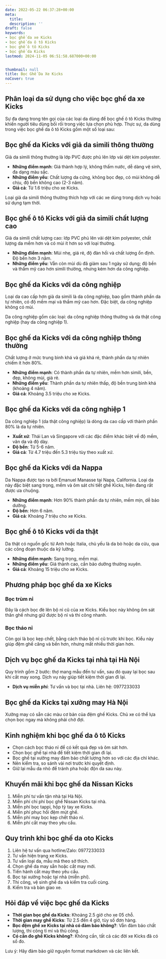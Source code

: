 ```yaml
---
date: 2022-05-22 06:37:28+00:00
meta:
  title:  
  description: ''
draft: false
keywords:
- bọc ghế da xe Kicks
- bọc ghế da ô tô Kicks
- bọc ghế ô tô Kicks
- bọc ghế da Kicks
lastmod: 2024-11-05 06:51:58.687000+00:00


thumbnail: null
title: Bọc Ghế Da Xe Kicks
noCover: true
---
```


## Phân loại da sử dụng cho việc bọc ghế da xe Kicks

Sự đa dạng trong tên gọi của các loại da dùng để bọc ghế ô tô Kicks thường khiến người tiêu dùng bối rối trong việc lựa chọn phù hợp. Thực sự, da dùng trong việc bọc ghế da ô tô Kicks gồm một số loại sau:

## Bọc ghế da Kicks với giả da simili thông thường

Giả da simili thông thường là lớp PVC được phủ lên lớp vải dệt kim polyester.

- **Những điểm mạnh**: Giá thành hợp lý, không thấm nước, dễ dàng vệ sinh, đa dạng màu sắc.
- **Những điểm yếu**: Chất lượng da cứng, không bọc đẹp, có mùi không dễ chịu, độ bền không cao (2-3 năm).
- **Giá cả**: Từ 1.6 triệu cho xe Kicks.

Loại giả da simili thông thường thích hợp với các xe dùng trong dịch vụ hoặc sử dụng tạm thời.

## Bọc ghế ô tô Kicks với giả da simili chất lượng cao

Giả da simili chất lượng cao: lớp PVC phủ lên vải dệt kim polyester, chất lượng da mềm hơn và có mùi ít hơn so với loại thường.

- **Những điểm mạnh**: Mùi nhẹ, giá rẻ, độ đàn hồi và chất lượng ổn định. Độ bền hơn 3 năm.
- **Những điểm yếu**: Vẫn còn mùi dù đã giảm sau 1 ngày sử dụng; độ bền và thẩm mỹ cao hơn simili thường, nhưng kém hơn da công nghiệp.

## Bọc ghế da Kicks với da công nghiệp

Loại da cao cấp hơn giả da simili là da công nghiệp, bao gồm thành phần da tự nhiên, có độ mềm mại và thẩm mỹ cao hơn. Đặc biệt, da công nghiệp không có mùi. 

Da công nghiệp gồm các loại: da công nghiệp thông thường và da thật công nghiệp (hay da công nghiệp 1).

## Bọc ghế da Kicks với da công nghiệp thông thường

Chất lượng ở mức trung bình khá và giá khá rẻ, thành phần da tự nhiên chiếm ít hơn 80%.

- **Những điểm mạnh**: Có thành phần da tự nhiên, mềm hơn simili, bền, đẹp, không mùi, giá rẻ.
- **Những điểm yếu**: Thành phần da tự nhiên thấp, độ bền trung bình khá (khoảng 4 năm).
- **Giá cả**: Khoảng 3.5 triệu cho xe Kicks.

## Bọc ghế da Kicks với da công nghiệp 1

Da công nghiệp 1 (da thật công nghiệp) là dòng da cao cấp với thành phần 80% là da tự nhiên.

- **Xuất xứ**: Thái Lan và Singapore với các đặc điểm khác biệt về độ mềm, vân da và độ dày.
- **Độ bền**: Từ 5-6 năm.
- **Giá cả**: Từ 4.7 triệu đến 5.3 triệu tùy theo xuất xứ.

## Bọc ghế da Kicks với da Nappa

Da Nappa được tạo ra bởi Emanuel Manasse tại Napa, California. Loại da này đặc biệt sang trọng, mềm và ôm sát chi tiết ghế Kicks, hiện đang rất được ưa chuộng.

- **Những điểm mạnh**: Hơn 90% thành phần da tự nhiên, mềm mịn, dễ bảo dưỡng.
- **Độ bền**: Hơn 6 năm.
- **Giá cả**: Khoảng 7 triệu cho xe Kicks.

## Bọc ghế ô tô Kicks với da thật

Da thật có nguồn gốc từ Anh hoặc Italia, chủ yếu là da bò hoặc da cừu, qua các công đoạn thuộc da kỹ lưỡng.

- **Những điểm mạnh**: Sang trọng, mềm mại.
- **Những điểm yếu**: Giá thành cao, cần bảo dưỡng thường xuyên.
- **Giá cả**: Khoảng 15 triệu cho xe Kicks.

## Phương pháp bọc ghế da xe Kicks

### Bọc trùm nỉ
Đây là cách bọc đè lên bộ nỉ cũ của xe Kicks. Kiểu bọc này không ôm sát thân ghế nhưng giữ được bộ nỉ và thi công nhanh.

### Bọc tháo nỉ
Còn gọi là bọc kẹp chết, bằng cách tháo bộ nỉ cũ trước khi bọc. Kiểu này giúp đệm ghế căng và bền hơn, nhưng mất nhiều thời gian hơn.

## Dịch vụ bọc ghế da Kicks tại nhà tại Hà Nội

Quy trình gồm 2 bước: thợ mang mẫu đến tư vấn, sau đó quay lại bọc sau khi cắt may xong. Dịch vụ này giúp tiết kiệm thời gian đi lại.

- **Dịch vụ miễn phí**: Tư vấn và bọc tại nhà. Liên hệ: 0977233033

## Bọc ghế da Kicks tại xưởng may Hà Nội

Xưởng may có sẵn các màu cơ bản của đệm ghế Kicks. Chủ xe có thể lựa chọn bọc ngay mà không phải chờ đợi.

## Kinh nghiệm khi bọc ghế da ô tô Kicks

- Chọn cách bọc tháo nỉ để có kết quả đẹp và ôm sát hơn.
- Chọn bọc ghế tại nhà để tiết kiệm thời gian đi lại.
- Bọc ghế tại xưởng may đảm bảo chất lượng hơn so với các địa chỉ khác.
- Nên kiểm tra, so sánh vài nơi trước khi quyết định.
- Giữ lại mẫu da nhỏ để tránh pha hoặc độn da sau này.

## Khuyến mãi khi bọc ghế da Nissan Kicks

1. Miễn phí tư vấn tận nhà tại Hà Nội.
2. Miễn phí chi phí bọc ghế Nissan Kicks tại nhà.
3. Miễn phí bọc tappi, hộp tỳ tay xe Kicks.
4. Miễn phí phục hồi đệm mút ghế.
5. Miễn phí may bọc kẹp chết tháo nỉ.
6. Miễn phí cắt may theo yêu cầu.

## Quy trình khi bọc ghế da oto Kicks

1. Liên hệ tư vấn qua hotline/Zalo: 0977233033
2. Tư vấn hiện trạng xe Kicks.
3. Tư vấn loại da, mẫu mã theo sở thích.
4. Chọn ghế da may sẵn hoặc cắt may mới.
5. Tiến hành cắt may theo yêu cầu.
6. Bọc tại xưởng hoặc tại nhà (miễn phí).
7. Thi công, vệ sinh ghế da và kiểm tra cuối cùng.
8. Kiểm tra và bàn giao xe.

## Hỏi đáp về việc bọc ghế da Kicks

- **Thời gian bọc ghế da Kicks**: Khoảng 2.5 giờ cho xe 05 chỗ.
- **Thời gian may ghế Kicks**: Từ 2.5 đến 4 giờ, tùy số đơn hàng.
- **Bọc đệm ghế xe Kicks tại nhà có đảm bảo không?**: Vẫn đảm bảo chất lượng, thi công tỉ mỉ và thủ công.
- **Có cần đo ghế Kicks không?**: Không cần, tất cả các đời xe Kicks đã có số đo.

Lưu ý: Hãy đảm bảo giữ nguyên format markdown và các liên kết.
